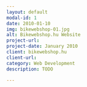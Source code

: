 ```yaml
---
layout: default
modal-id: 1
date: 2010-01-10
img: bikewebshop-01.jpg
alt: Bikewebshop.hu Website
project-url: 
project-date: January 2010
client: bikewebshop.hu
client-url: 
category: Web Development
description: TODO

---
```

